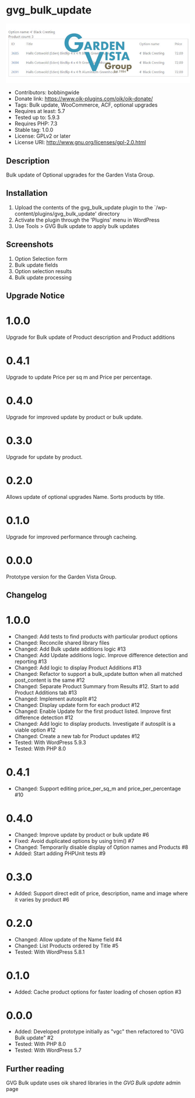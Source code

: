 # gvg_bulk_update 
![banner](assets/gvg_bulk_update-banner-772x250.jpg)
* Contributors: bobbingwide
* Donate link: https://www.oik-plugins.com/oik/oik-donate/
* Tags: Bulk update, WooCommerce, ACF, optional upgrades
* Requires at least: 5.7
* Tested up to: 5.9.3
* Requires PHP: 7.3
* Stable tag: 1.0.0
* License: GPLv2 or later
* License URI: http://www.gnu.org/licenses/gpl-2.0.html

## Description 
Bulk update of Optional upgrades for the Garden Vista Group.


## Installation 
1. Upload the contents of the gvg_bulk_update plugin to the `/wp-content/plugins/gvg_bulk_update' directory
1. Activate the plugin through the 'Plugins' menu in WordPress
1. Use Tools > GVG Bulk update to apply bulk updates


## Screenshots 
1. Option Selection form
2. Bulk update fields
3. Option selection results
4. Bulk update processing

## Upgrade Notice 
# 1.0.0 
Upgrade for Bulk update of Product description and Product additions

# 0.4.1 
Upgrade to update Price per sq m and Price per percentage.

# 0.4.0 
Upgrade for improved update by product or bulk update.

# 0.3.0 
Upgrade for update by product.

# 0.2.0 
Allows update of optional upgrades Name. Sorts products by title.

# 0.1.0 
Upgrade for improved performance through cacheing.

# 0.0.0 
Prototype version for the Garden Vista Group.


## Changelog 
# 1.0.0 
* Changed: Add tests to find products with particular product options
* Changed: Reconcile shared library files
* Changed: Add Bulk update additions logic #13
* Changed: Add Update additions logic. Improve difference detection and reporting #13
* Changed: Add logic to display Product Additions #13
* Changed: Refactor to support a bulk_update button when all matched post_content is the same #12
* Changed: Separate Product Summary from Results #12. Start to add Product Additions tab #13
* Changed: Implement autosplit #12
* Changed: Display update form for each product #12
* Changed: Enable Update for the first product listed. Improve first difference detection #12
* Changed: Add logic to display products. Investigate if autosplit is a viable option #12
* Changed: Create a new tab for Product updates #12
* Tested: With WordPress 5.9.3
* Tested: With PHP 8.0

# 0.4.1 
* Changed: Support editing price_per_sq_m and price_per_percentage #10

# 0.4.0 
* Changed: Improve update by product or bulk update #6
* Fixed: Avoid duplicated options by using trim() #7
* Changed: Temporarily disable display of Option names and Products #8
* Added: Start adding PHPUnit tests #9

# 0.3.0 
* Added: Support direct edit of price, description, name and image where it varies by product #6

# 0.2.0 
* Changed: Allow update of the Name field #4
* Changed: List Products ordered by Title #5
* Tested: With WordPress 5.8.1

# 0.1.0 
* Added: Cache product options for faster loading of chosen option #3

# 0.0.0 
* Added: Developed prototype initially as "vgc" then refactored to "GVG Bulk update" #2
* Tested: With PHP 8.0
* Tested: With WordPress 5.7

## Further reading 
GVG Bulk update uses oik shared libraries in the _GVG Bulk update_ admin page
